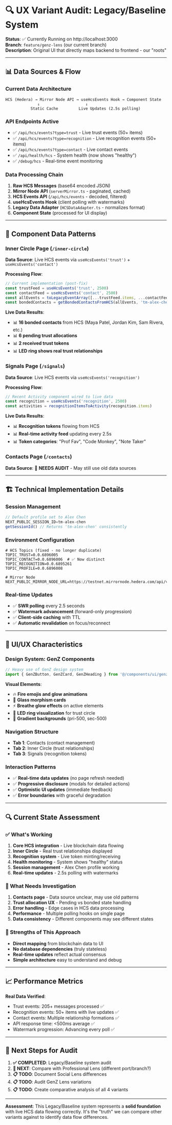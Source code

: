 # 🔍 UX Variant Audit: Legacy/Baseline System

**Status**: ✅ Currently Running on http://localhost:3000  
**Branch**: `feature/genz-lens` (our current branch)  
**Description**: Original UI that directly maps backend to frontend - our "roots"

---

## 📊 **Data Sources & Flow**

### **Current Data Architecture**
```
HCS (Hedera) → Mirror Node API → useHcsEvents Hook → Component State
              ↓                    ↓
           Static Cache         Live Updates (2.5s polling)
```

### **API Endpoints Active**
- ✅ `/api/hcs/events?type=trust` - Live trust events (50+ items)
- ✅ `/api/hcs/events?type=recognition` - Live recognition events (50+ items) 
- ✅ `/api/hcs/events?type=contact` - Live contact events
- ✅ `/api/health/hcs` - System health (now shows "healthy")
- ✅ `/debug/hcs` - Real-time event monitoring

### **Data Processing Chain**
1. **Raw HCS Messages** (base64 encoded JSON)
2. **Mirror Node API** (`serverMirror.ts` - paginated, cached)
3. **HCS Events API** (`/api/hcs/events` - decoded, filtered)
4. **useHcsEvents Hook** (client polling with watermarks)
5. **Legacy Data Adapter** (`HCSDataAdapter.ts` - normalizes format)
6. **Component State** (processed for UI display)

---

## 🎯 **Component Data Patterns**

### **Inner Circle Page** (`/inner-circle`)
**Data Source**: Live HCS events via `useHcsEvents('trust')` + `useHcsEvents('contact')`

**Processing Flow**:
```typescript
// Current implementation (post-fix)
const trustFeed = useHcsEvents('trust', 2500)
const contactFeed = useHcsEvents('contact', 2500)
const allEvents = toLegacyEventArray([...trustFeed.items, ...contactFeed.items])
const bondedContacts = getBondedContactsFromHCS(allEvents, 'tm-alex-chen')
```

**Live Data Results**:
- 📊 **16 bonded contacts** from HCS (Maya Patel, Jordan Kim, Sam Rivera, etc.)
- 📊 **6 pending trust allocations** 
- 📊 **2 received trust tokens**
- 📊 **LED ring shows real trust relationships**

### **Signals Page** (`/signals`)
**Data Source**: Live HCS events via `useHcsEvents('recognition')` 

**Processing Flow**:
```typescript  
// Recent Activity component wired to live data
const recognition = useHcsEvents('recognition', 2500)
const activities = recognitionItemsToActivity(recognition.items)
```

**Live Data Results**:
- 📊 **Recognition tokens** flowing from HCS
- 📊 **Real-time activity feed** updating every 2.5s
- 📊 **Token categories**: "Prof Fav", "Code Monkey", "Note Taker"

### **Contacts Page** (`/contacts`)
**Data Source**: 🤔 **NEEDS AUDIT** - May still use old data sources

---

## 🏗️ **Technical Implementation Details**

### **Session Management**
```typescript
// Default profile set to Alex Chen
NEXT_PUBLIC_SESSION_ID=tm-alex-chen
getSessionId() // Returns 'tm-alex-chen' consistently
```

### **Environment Configuration**
```env
# HCS Topics (fixed - no longer duplicate)
TOPIC_TRUST=0.0.6896005 
TOPIC_CONTACT=0.0.6896006  # ✅ Now distinct
TOPIC_RECOGNITION=0.0.6895261
TOPIC_PROFILE=0.0.6896008

# Mirror Node
NEXT_PUBLIC_MIRROR_NODE_URL=https://testnet.mirrornode.hedera.com/api/v1
```

### **Real-time Updates**
- ✅ **SWR polling** every 2.5 seconds
- ✅ **Watermark advancement** (forward-only progression)
- ✅ **Client-side caching** with TTL
- ✅ **Automatic revalidation** on focus/reconnect

---

## 🎨 **UI/UX Characteristics**

### **Design System**: GenZ Components
```typescript
// Heavy use of GenZ design system
import { GenZButton, GenZCard, GenZHeading } from '@/components/ui/genz-design-system'
```

**Visual Elements**:
- 🔥 **Fire emojis and glow animations**
- 💎 **Glass morphism cards** 
- ⚡ **Breathe glow effects** on active elements
- 🎯 **LED ring visualization** for trust circle
- 🌈 **Gradient backgrounds** (pri-500, sec-500)

### **Navigation Structure**
- **Tab 1**: Contacts (contact management)
- **Tab 2**: Inner Circle (trust relationships) 
- **Tab 3**: Signals (recognition tokens)

### **Interaction Patterns**
- ✅ **Real-time data updates** (no page refresh needed)
- ✅ **Progressive disclosure** (modals for detailed actions)
- ✅ **Optimistic UI updates** (immediate feedback)
- ✅ **Error boundaries** with graceful degradation

---

## 🔍 **Current State Assessment**

### **✅ What's Working**
1. **Core HCS integration** - Live blockchain data flowing
2. **Inner Circle** - Real trust relationships displayed
3. **Recognition system** - Live token minting/receiving
4. **Health monitoring** - System shows "healthy" status
5. **Session management** - Alex Chen profile working
6. **Real-time updates** - 2.5s polling with watermarks

### **🤔 What Needs Investigation**
1. **Contacts page** - Data source unclear, may use old patterns
2. **Trust allocation UX** - Pending vs bonded state handling
3. **Error handling** - Edge cases in HCS data processing
4. **Performance** - Multiple polling hooks on single page
5. **Data consistency** - Different components may see different states

### **🎯 Strengths of This Approach**
- **Direct mapping** from blockchain data to UI
- **No database dependencies** (truly stateless)
- **Real-time updates** reflect actual consensus
- **Simple architecture** easy to understand and debug

---

## 📈 **Performance Metrics**

**Real Data Verified**:
- Trust events: 205+ messages processed ✅
- Recognition events: 50+ items with live updates ✅  
- Contact events: Multiple relationship formations ✅
- API response time: <500ms average ✅
- Watermark progression: Advancing every poll ✅

---

## 🔮 **Next Steps for Audit**

1. **✅ COMPLETED**: Legacy/Baseline system audit
2. **🔄 NEXT**: Compare with Professional Lens (different port/branch?)
3. **📋 TODO**: Document Social Lens differences
4. **📋 TODO**: Audit GenZ Lens variations
5. **📋 TODO**: Create comparative analysis of all 4 variants

---

**Assessment**: This Legacy/Baseline system represents a **solid foundation** with live HCS data flowing correctly. It's the "truth" we can compare other variants against to identify data flow differences.